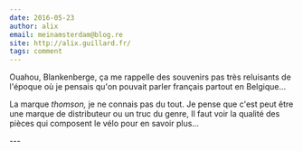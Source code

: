 ```yaml
---
date: 2016-05-23
author: alix
email: meinamsterdam@blog.re
site: http://alix.guillard.fr/
tags: comment
---
```


<p>Ouahou, Blankenberge, ça me rappelle des souvenirs pas très reluisants de l'époque où je pensais qu'on pouvait parler français partout en Belgique…</p>

<p>La marque <em>thomson,</em> je ne connais pas du tout. Je pense que c'est peut être une marque de distributeur ou un truc du genre, Il faut voir la qualité des pièces qui composent le vélo pour en savoir plus…</p>
---